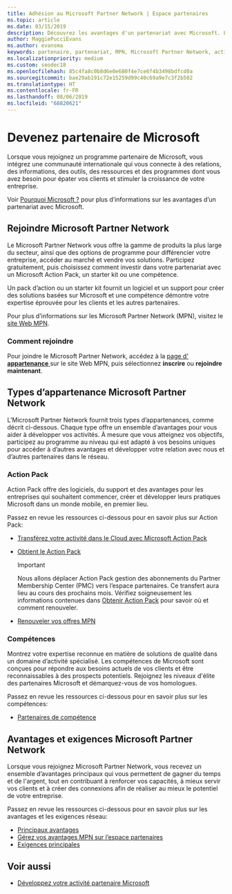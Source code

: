 ```yaml
---
title: Adhésion au Microsoft Partner Network | Espace partenaires
ms.topic: article
ms.date: 03/15/2019
description: Découvrez les avantages d'un partenariat avec Microsoft. Le Microsoft Partner Network vous offre la gamme de produits la plus large du secteur, ainsi que des options de programme pour différencier votre entreprise, accéder au marché et vendre vos solutions.
author: MaggiePucciEvans
ms.author: evansma
keywords: partenaire, partenariat, MPN, Microsoft Partner Network, action pack, MAPS, abonnement action pack, avantages, avantages MPN, adhésion, argent, or, compétences
ms.localizationpriority: medium
ms.custom: seodec18
ms.openlocfilehash: 85c4fa8c0b8d6e0e680f4e7ce6f4b3498bdfcd0a
ms.sourcegitcommit: bae29ab191c72e15259d99c40c69a9e7c3f2b502
ms.translationtype: HT
ms.contentlocale: fr-FR
ms.lasthandoff: 08/06/2019
ms.locfileid: "68820621"
---
```

# <a name="partner-with-microsoft"></a>Devenez partenaire de Microsoft

Lorsque vous rejoignez un programme partenaire de Microsoft, vous intégrez une communauté internationale qui vous connecte à des relations, des informations, des outils, des ressources et des programmes dont vous avez besoin pour épater vos clients et stimuler la croissance de votre entreprise.

Voir [Pourquoi Microsoft ?](https://partner.microsoft.com/business-opportunities/why-microsoft) pour plus d’informations sur les avantages d’un partenariat avec Microsoft. 

## <a name="join-the-microsoft-partner-network"></a>Rejoindre Microsoft Partner Network

<!-- 12/5/18 The content below was copied and pasted directly from the Membership page of the MPN site (https://partner.microsoft.com/membership)-->

Le Microsoft Partner Network vous offre la gamme de produits la plus large du secteur, ainsi que des options de programme pour différencier votre entreprise, accéder au marché et vendre vos solutions. Participez gratuitement, puis choisissez comment investir dans votre partenariat avec un Microsoft Action Pack, un starter kit ou une compétence.

Un pack d’action ou un starter kit fournit un logiciel et un support pour créer des solutions basées sur Microsoft et une compétence démontre votre expertise éprouvée pour les clients et les autres partenaires.

Pour plus d’informations sur les Microsoft Partner Network (MPN), visitez le [site Web MPN](https://partner.microsoft.com/commercial).

### <a name="how-to-join"></a>Comment rejoindre

Pour joindre le Microsoft Partner Network, accédez à la [page d' **appartenance** ](https://partner.microsoft.com/membership) sur le site Web MPN, puis sélectionnez **inscrire** ou **rejoindre maintenant**.

## <a name="microsoft-partner-network-membership-types"></a>Types d’appartenance Microsoft Partner Network

<!-- 12/5/18 The content below was copied and pasted directly from the Membership pages of the MPN site (https://partner.microsoft.com/membership)-->

L’Microsoft Partner Network fournit trois types d’appartenances, comme décrit ci-dessous. Chaque type offre un ensemble d’avantages pour vous aider à développer vos activités. À mesure que vous atteignez vos objectifs, participez au programme au niveau qui est adapté à vos besoins uniques pour accéder à d’autres avantages et développer votre relation avec nous et d’autres partenaires dans le réseau.

### <a name="action-pack"></a>Action Pack

Action Pack offre des logiciels, du support et des avantages pour les entreprises qui souhaitent commencer, créer et développer leurs pratiques Microsoft dans un monde mobile, en premier lieu. 

Passez en revue les ressources ci-dessous pour en savoir plus sur Action Pack:

- [Transférez votre activité dans le Cloud avec Microsoft Action Pack](https://partner.microsoft.com/membership/action-pack)
- [Obtient le Action Pack](mpn-get-action-pack.md)
  
    >[!IMPORTANT]
    >Nous allons déplacer Action Pack gestion des abonnements du Partner Membership Center (PMC) vers l’espace partenaires. Ce transfert aura lieu au cours des prochains mois. Vérifiez soigneusement les informations contenues dans [Obtenir Action Pack](mpn-get-action-pack.md) pour savoir où et comment renouveler.  

- [Renouveler vos offres MPN](renew-mpn-offers.md)

### <a name="competencies"></a>Compétences

Montrez votre expertise reconnue en matière de solutions de qualité dans un domaine d’activité spécialisé. Les compétences de Microsoft sont conçues pour répondre aux besoins actuels de vos clients et être reconnaissables à des prospects potentiels. Rejoignez les niveaux d'élite des partenaires Microsoft et démarquez-vous de vos homologues.

Passez en revue les ressources ci-dessous pour en savoir plus sur les compétences:

- [Partenaires de compétence](https://partner.microsoft.com/membership/competencies)

## <a name="microsoft-partner-network-benefits-and-requirements"></a>Avantages et exigences Microsoft Partner Network

Lorsque vous rejoignez Microsoft Partner Network, vous recevez un ensemble d’avantages principaux qui vous permettent de gagner du temps et de l'argent, tout en contribuant à renforcer vos capacités, à mieux servir vos clients et à créer des connexions afin de réaliser au mieux le potentiel de votre entreprise.

Passez en revue les ressources ci-dessous pour en savoir plus sur les avantages et les exigences réseau:

- [Principaux avantages](https://partner.microsoft.com/membership/core-benefits#simple-tab-content-1)
- [Gérez vos avantages MPN sur l’espace partenaires](manage-your-partner-network-benefits.md)
- [Exigences principales](https://partner.microsoft.com/membership/core-benefits#simple-tab-content-2)

## <a name="see-also"></a>Voir aussi
- [Développez votre activité partenaire Microsoft](grow-your-business.md)
